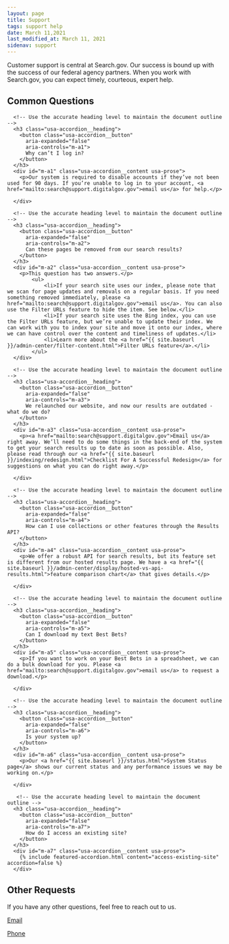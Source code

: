```yaml
---
layout: page
title: Support
tags: support help
date: March 11,2021
last_modified_at: March 11, 2021
sidenav: support
---
```


Customer support is central at Search.gov. Our success is bound up with the success of our federal agency partners. When you work with Search.gov, you can expect timely, courteous, expert help.

## Common Questions

<div class="usa-accordion" aria-multiselectable="true">
  
      <!-- Use the accurate heading level to maintain the document outline -->
      <h3 class="usa-accordion__heading">
        <button class="usa-accordion__button"
          aria-expanded="false"
          aria-controls="m-a1">
          Why can’t I log in?
        </button>
      </h3>
      <div id="m-a1" class="usa-accordion__content usa-prose">
        <p>Our system is required to disable accounts if they’ve not been used for 90 days. If you’re unable to log in to your account, <a href="mailto:search@support.digitalgov.gov">email us</a> for help.</p>

      </div>
  
      <!-- Use the accurate heading level to maintain the document outline -->
      <h3 class="usa-accordion__heading">
        <button class="usa-accordion__button"
          aria-expanded="false"
          aria-controls="m-a2">
          Can these pages be removed from our search results?
        </button>
      </h3>
      <div id="m-a2" class="usa-accordion__content usa-prose">
        <p>This question has two answers.</p> 
			<ul>
				<li>If your search site uses our index, please note that we scan for page updates and removals on a regular basis. If you need something removed immediately, please <a href="mailto:search@support.digitalgov.gov">email us</a>. You can also use the Filter URLs feature to hide the item. See below.</li>
				<li>If your search site uses the Bing index, you can use the Filter URLs feature, but we’re unable to update their index. We can work with you to index your site and move it onto our index, where we can have control over the content and timeliness of updates.</li>
				<li>Learn more about the <a href="{{ site.baseurl }}/admin-center/filter-content.html">Filter URLs feature</a>.</li>
			</ul>
      </div>
  
      <!-- Use the accurate heading level to maintain the document outline -->
      <h3 class="usa-accordion__heading">
        <button class="usa-accordion__button"
          aria-expanded="false"
          aria-controls="m-a3">
          We relaunched our website, and now our results are outdated - what do we do?
        </button>
      </h3>
      <div id="m-a3" class="usa-accordion__content usa-prose">
        <p><a href="mailto:search@support.digitalgov.gov">Email us</a> right away. We’ll need to do some things in the back-end of the system to get your search results up to date as soon as possible. Also, please read through our <a href="{{ site.baseurl }}/indexing/redesign.html">Checklist For A Successful Redesign</a> for suggestions on what you can do right away.</p>

      </div>
  
      <!-- Use the accurate heading level to maintain the document outline -->
      <h3 class="usa-accordion__heading">
        <button class="usa-accordion__button"
          aria-expanded="false"
          aria-controls="m-a4">
          How can I use collections or other features through the Results API?
        </button>
      </h3>
      <div id="m-a4" class="usa-accordion__content usa-prose">
        <p>We offer a robust API for search results, but its feature set is different from our hosted results page. We have a <a href="{{ site.baseurl }}/admin-center/display/hosted-vs-api-results.html">feature comparison chart</a> that gives details.</p>

      </div>
  
      <!-- Use the accurate heading level to maintain the document outline -->
      <h3 class="usa-accordion__heading">
        <button class="usa-accordion__button"
          aria-expanded="false"
          aria-controls="m-a5">
          Can I download my text Best Bets?
        </button>
      </h3>
      <div id="m-a5" class="usa-accordion__content usa-prose">
        <p>If you want to work on your Best Bets in a spreadsheet, we can do a bulk download for you. Please <a href="mailto:search@support.digitalgov.gov">email us</a> to request a download.</p>

      </div>
  
      <!-- Use the accurate heading level to maintain the document outline -->
      <h3 class="usa-accordion__heading">
        <button class="usa-accordion__button"
          aria-expanded="false"
          aria-controls="m-a6">
          Is your system up?
        </button>
      </h3>
      <div id="m-a6" class="usa-accordion__content usa-prose">
        <p>Our <a href="{{ site.baseurl }}/status.html">System Status page</a> shows our current status and any performance issues we may be working on.</p>
        
      </div>

       <!-- Use the accurate heading level to maintain the document outline -->
      <h3 class="usa-accordion__heading">
        <button class="usa-accordion__button"
          aria-expanded="false"
          aria-controls="m-a7">
          How do I access an existing site?
        </button>
      </h3>
      <div id="m-a7" class="usa-accordion__content usa-prose">
        {% include featured-accordion.html content="access-existing-site" accordion=false %}
      </div>
  
      
</div>



## Other Requests

If you have any other questions, feel free to reach out to us. 

[Email](mailto:search@support.digitalgov.gov)

[Phone](tel:(202)-969-7426)
